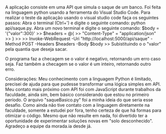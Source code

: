 A aplicação consiste em uma API que simula o saque de um banco. Foi feita na linguagem python usando a ferramenta do Visual Studio Code.
Para realizar o teste da aplicação usando o visual studio code faça os seguintes passos:
Abra o terminal (Ctrl+') e digite o seguinte comando: python api/saque.py.
Abra um novo terminal e digite o seguinte comando: $body = '{"valor":300}'
    >> $headers = @{
    >>     "Content-Type" = "application/json"
    >> }
    >>
    >> Invoke-WebRequest -Uri "http://localhost:5000/api/saque" -Method POST -Headers $headers -Body $body
    >> 
Subistituindo o o "valor" pela quantia que deseja sacar.

O programa faz a checagem se o valor é negativo, retornando um erro caso seja. Faz também a checagem se o valor é um inteiro, retornando outro erro.

Considerações: Meu conhecimento com a linguagem Python é limitado, precisei de ajuda para que pudesse transformar uma lógica simples em API. Meu contato mais próximo com API foi com JavaScript durante trabalhos da faculdade, ainda sim, bem básico considerando que estou no primeiro período. O arquivo "saqueBasico.py" foi a minha ideia do que seria esse desafio. Como ainda não tive contato com a linguagem diretamente na faculdade, somente a estudei por fora, tenho certeza de que há formas para otimizar o código. Mesmo que não resulte em nada, foi divertido ter a oportunidade de experimentar soluções novas em "solo desconhecido". Agradeço a equipe da morada.ia desde já.
